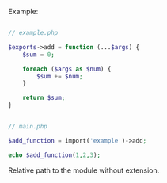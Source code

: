 Example:

```php

// example.php

$exports->add = function (...$args) {
    $sum = 0;

    foreach ($args as $num) {
        $sum += $num;
    }

    return $sum;
}

```

```php

// main.php

$add_function = import('example')->add;

echo $add_function(1,2,3);

```

Relative path to the module without extension.